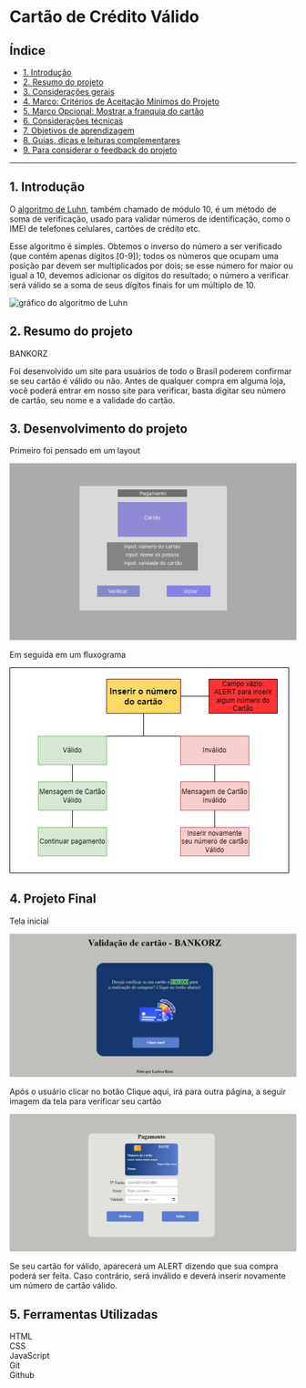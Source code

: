 # Cartão de Crédito Válido

## Índice

* [1. Introdução](#1-Introdução)
* [2. Resumo do projeto](#2-resumo-do-projeto)
* [3. Considerações gerais](#3-considerações-gerais)
* [4. Marco: Critérios de Aceitação Mínimos do Projeto](#4-marco-critérios-de-aceitação-mínimos-do-projeto)
* [5. Marco Opcional: Mostrar a franquia do cartão](#5-marco-opcional-mostrar-a-franquia-do-cartão)
* [6. Considerações técnicas](#6-considerações-técnicas)
* [7. Objetivos de aprendizagem](#7-objetivos-de-aprendizagem)
* [8. Guias, dicas e leituras
  complementares](#8-guias-dicas-e-leituras-complementares)
* [9. Para considerar o feedback do projeto](#9-para-considerar-o-feedback-do-projeto)

***

## 1. Introdução

O [algoritmo de Luhn](https://en.wikipedia.org/wiki/Luhn_algorithm), também
chamado de módulo 10, é um método de soma de verificação, usado para validar
números de identificação, como o IMEI de telefones celulares, cartões de crédito
etc.

Esse algoritmo é simples. Obtemos o inverso do número a ser verificado (que
contém apenas dígitos [0-9]); todos os números que ocupam uma posição par devem
ser multiplicados por dois; se esse número for maior ou igual a 10, devemos
adicionar os dígitos do resultado; o número a verificar será válido se a soma de
seus dígitos finais for um múltiplo de 10.

![gráfico do algoritmo de
Luhn](https://www.101computing.net/wp/wp-content/uploads/Luhn-Algorithm.png)

## 2. Resumo do projeto

BANKORZ

Foi desenvolvido um site para usuários de todo o Brasil poderem confirmar se seu cartão é válido ou não. Antes de qualquer compra em alguma loja, você poderá entrar em nosso site para verificar, basta digitar seu número de cartão, seu nome e a validade do cartão.

## 3. Desenvolvimento do projeto

Primeiro foi pensado em um layout

![preview](./src/imgs/prototipo.png)

Em seguida em um fluxograma

![preview](./src/imgs/fluxogramaCard.png)

## 4. Projeto Final

Tela inicial

![preview](./src/imgs/index.jpeg)

Após o usuário clicar no botão Clique aqui, irá para outra página, a seguir imagem da tela para verificar seu cartão

![preview](./src/imgs/card.jpeg)

Se seu cartão for válido, aparecerá um ALERT dizendo que sua compra poderá ser feita. Caso contrário, será inválido e deverá inserir novamente um número de cartão válido.

## 5. Ferramentas Utilizadas

HTML<br>
CSS<br>
JavaScript<br>
Git<br>
Github<br>


